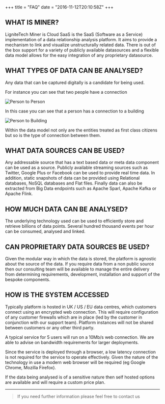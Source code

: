 +++
title = "FAQ"
date = "2016-11-12T20:10:58Z"
+++

## WHAT IS MINER?

LigniteTech Miner is Cloud SaaS is the SaaS (Software as a Service) implementation of a data relationship analysis platform. It aims to provide a mechanism to link and visualize unstructurally related data. There is out of the box support for a variety of publicly available datasources and a flexible data model allows for the easy integration of any proprietary datasource.

## WHAT TYPES OF DATA CAN BE ANALYSED?

Any data that can be captured digitally is a candidate for being used.

For instance you can see that two people have a connection

![Person to Person](/img/screenshots/person-to-person.png)

In this case you can see that a person has a connection to a building

![Person to Building](/img/screenshots/person-to-building.png)

Within the data model not only are the entities treated as first class citizens but so is the type of connection between them.

## WHAT DATA SOURCES CAN BE USED?

Any addressable source that has a text based data or meta data component can be used as a source. Publicly available streaming sources such as Twitter, Google Plus or Facebook can be used to provide real time data. In addition, static snapshots of data can be provided using Relational databases, NoSQL databases and Flat files. Finally data can also be extracted from Big Data endpoints such as Apache Sparl, Apache Kafka or Apache Flink.

## HOW MUCH DATA CAN BE ANALYSED?

The underlying technology used can be used to efficiently store and retrieve billions of data points. Several hundred thousand events per hour can be consumed, analysed and linked.

## CAN PROPRIETARY DATA SOURCES BE USED?

Given the modular way in which the data is stored, the platform is agnostic about the source of the data. If you require data from a non public source then our consulting team will be available to manage the entire delivery from determining requirements, development, installation and support of the bespoke components.

## HOW IS THE SYSTEM ACCESSED

Typically platform is hosted in UK / US / EU data centres, which customers connect using an encrypted web connection. This will require configuration of any customer firewalls which are in place (led by the customer in conjunction with our support team). Platform instances will not be shared between customers or any other third party.

A typical service for 5 users will run on a 10Mb/s web connection. We are able to advise on bandwidth requirements for larger deployments.

Since the service is deployed through a browser, a low latency connection is not required for the service to operate effectively. Given the nature of the technology in use a modern web browser will be required (eg Google Chrome, Mozilla Firefox).

If the data being analysed is of a sensitive nature then self hosted options are available and will require a custom price plan.

---

> If you need further information please feel free to contact us

